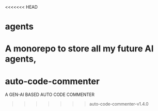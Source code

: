 <<<<<<< HEAD
# agents
A monorepo to store all my future AI agents, 
=======
# auto-code-commenter
A GEN-AI BASED AUTO CODE COMMENTER 
>>>>>>> auto-code-commenter-v1.4.0
